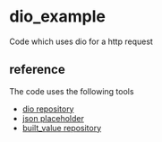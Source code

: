 # dio_example

Code which uses dio for a http request

## reference

The code uses the following tools

- [dio repository](https://github.com/flutterchina/dio)
- [json placeholder](https://jsonplaceholder.typicode.com/)
- [built_value repository](https://github.com/google/built_value.dart)